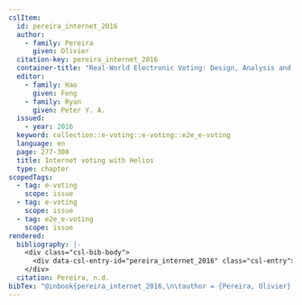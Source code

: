 ```yaml
---
cslItem:
  id: pereira_internet_2016
  author:
    - family: Pereira
      given: Olivier
  citation-key: pereira_internet_2016
  container-title: "Real-World Electronic Voting: Design, Analysis and Deployment"
  editor:
    - family: Hao
      given: Feng
    - family: Ryan
      given: Peter Y. A.
  issued:
    - year: 2016
  keyword: collection::e-voting::e-voting::e2e_e-voting
  language: en
  page: 277-308
  title: Internet voting with Helios
  type: chapter
scopedTags:
  - tag: e-voting
    scope: issue
  - tag: e-voting
    scope: issue
  - tag: e2e_e-voting
    scope: issue
rendered:
  bibliography: |-
    <div class="csl-bib-body">
      <div data-csl-entry-id="pereira_internet_2016" class="csl-entry">Pereira, O. n.d.. Internet voting with Helios. In F. Hao &#38; P. Y. A. Ryan (Eds.), <i>Real-World Electronic Voting: Design, Analysis and Deployment</i> (pp. 277–308).</div>
    </div>
  citation: Pereira, n.d.
bibTex: "@inbook{pereira_internet_2016,\n\tauthor = {Pereira, Olivier},\n\tbooktitle = {Real-{World} {Electronic} {Voting}: Design, {Analysis} and {Deployment}},\n\teditor = {Hao, Feng and Ryan, Peter Y. A.},\n\tpages = {277--308},\n\ttitle = {Internet voting with {Helios}},\n}\n\n"
---
```

